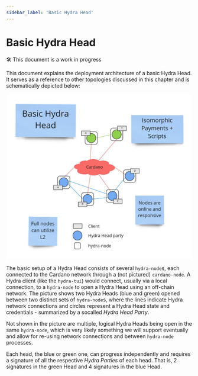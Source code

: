```yaml
---
sidebar_label: 'Basic Hydra Head'
---
```


# Basic Hydra Head

:hammer_and_wrench: This document is a work in progress

This document explains the deployment architecture of a basic Hydra Head. It
serves as a reference to other topologies discussed in this chapter and is
schematically depicted below:

![Basic Hydra Head](./basic-hydra-head.jpg)

The basic setup of a Hydra Head consists of several `hydra-node`s, each connected to the Cardano network through a (not pictured) `cardano-node`. A Hydra client (like the `hydra-tui`) would connect, usually via a local connection, to a `hydra-node` to open a Hydra Head using an off-chain network. The picture shows two Hydra Heads (blue and green) opened between two distinct sets of `hydra-node`s, where the lines indicate Hydra network connections and circles represent a Hydra Head state and credentials - summarized by a socalled *Hydra Head Party*. 

Not shown in the picture are multiple, logical Hydra Heads being open in the same `hydra-node`, which is very likely something we will support eventually and allow for re-using network connections and between `hydra-node` processes.

Each head, the blue or green one, can progress independently and requires a signature of all the respective *Hydra Parties* of each head. That is, 2 signatures in the green Head and 4 signatures in the blue Head.
